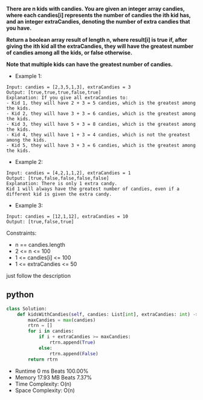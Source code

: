 
**There are n kids with candies. You are given an integer array candies, where each candies[i] represents the number of candies the ith kid has, and an integer extraCandies, denoting the number of extra candies that you have.**

**Return a boolean array result of length n, where result[i] is true if, after giving the ith kid all the extraCandies, they will have the greatest number of candies among all the kids, or false otherwise.**

**Note that multiple kids can have the greatest number of candies.**

- Example 1:

```
Input: candies = [2,3,5,1,3], extraCandies = 3
Output: [true,true,true,false,true] 
Explanation: If you give all extraCandies to:
- Kid 1, they will have 2 + 3 = 5 candies, which is the greatest among the kids.
- Kid 2, they will have 3 + 3 = 6 candies, which is the greatest among the kids.
- Kid 3, they will have 5 + 3 = 8 candies, which is the greatest among the kids.
- Kid 4, they will have 1 + 3 = 4 candies, which is not the greatest among the kids.
- Kid 5, they will have 3 + 3 = 6 candies, which is the greatest among the kids.
```

- Example 2:

```
Input: candies = [4,2,1,1,2], extraCandies = 1
Output: [true,false,false,false,false] 
Explanation: There is only 1 extra candy.
Kid 1 will always have the greatest number of candies, even if a different kid is given the extra candy.
```

- Example 3:

```
Input: candies = [12,1,12], extraCandies = 10
Output: [true,false,true]
```

Constraints:

- n == candies.length
- 2 <= n <= 100
- 1 <= candies[i] <= 100
- 1 <= extraCandies <= 50

just follow the description

## python

```python
class Solution:
    def kidsWithCandies(self, candies: List[int], extraCandies: int) -> List[bool]:
        maxCandies = max(candies)
        rtrn = []
        for i in candies:
            if i + extraCandies >= maxCandies:
                rtrn.append(True)
            else:
                rtrn.append(False)
        return rtrn
```

- Runtime 0 ms Beats 100.00%
- Memory 17.93 MB Beats 7.37%
- Time Complexity: O(n)
- Space Complexity: O(n)